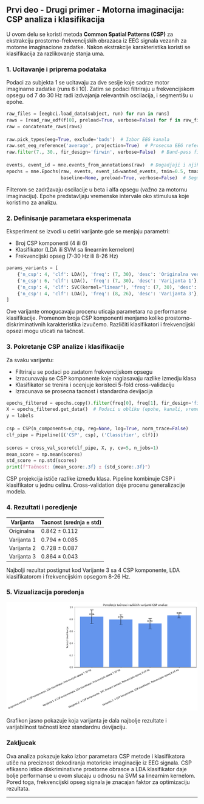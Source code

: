 ## Prvi deo - Drugi primer - Motorna imaginacija: CSP analiza i klasifikacija

U ovom delu se koristi metoda **Common Spatial Patterns (CSP)** za ekstrakciju prostorno-frekvencijskih obrazaca iz EEG signala vezanih za motorne imaginacione zadatke. Nakon ekstrakcije karakteristika koristi se klasifikacija za razlikovanje stanja uma.

### 1. Ucitavanje i priprema podataka

Podaci za subjekta 1 se ucitavaju za dve sesije koje sadrze motor imaginarne zadatke (runs 6 i 10). Zatim se podaci filtriraju u frekvencijskom opsegu od 7 do 30 Hz radi izdvajanja relevantnih oscilacija, i segmentišu u epohe.
```python
raw_files = [eegbci.load_data(subject, run) for run in runs]
raws = [read_raw_edf(f[0], preload=True, verbose=False) for f in raw_files]
raw = concatenate_raws(raws)

raw.pick_types(eeg=True, exclude='bads')  # Izbor EEG kanala
raw.set_eeg_reference('average', projection=True)  # Prosecna EEG referenca
raw.filter(7., 30., fir_design='firwin', verbose=False)  # Band-pass filter

events, event_id = mne.events_from_annotations(raw)  # Dogadjaji i njihova ID mapa
epochs = mne.Epochs(raw, events, event_id=wanted_events, tmin=0.5, tmax=2.5,
                    baseline=None, preload=True, verbose=False)  # Segmentacija u epohe
```
Filterom se zadržavaju oscilacije u beta i alfa opsegu (važno za motornu imaginaciju).
Epohe predstavljaju vremenske intervale oko stimulusa koje koristimo za analizu.

### 2. Definisanje parametara eksperimenata

Eksperiment se izvodi u cetiri varijante gde se menjaju parametri:

- Broj CSP komponenti (4 ili 6)
- Klasifikator (LDA ili SVM sa linearnim kernelom)
- Frekvencijski opseg (7-30 Hz ili 8-26 Hz)
```python
params_variants = [
    {'n_csp': 4, 'clf': LDA(), 'freq': (7, 30), 'desc': 'Originalna verzija'},
    {'n_csp': 6, 'clf': LDA(), 'freq': (7, 30), 'desc': 'Varijanta 1'},
    {'n_csp': 4, 'clf': SVC(kernel="linear"), 'freq': (7, 30), 'desc': 'Varijanta 2'},
    {'n_csp': 4, 'clf': LDA(), 'freq': (8, 26), 'desc': 'Varijanta 3'},
]
```
Ove varijante omogucavaju procenu uticaja parametara na performanse klasifikacije.
Promenom broja CSP komponenti menjamo koliko prostorno-diskriminativnih karakteristika izvučemo. Različiti klasifikatori i frekvencijski opsezi mogu uticati na tačnost.

### 3. Pokretanje CSP analize i klasifikacije

Za svaku varijantu:

- Filtriraju se podaci po zadatom frekvencijskom opsegu
- Izracunavaju se CSP komponente koje naglasavaju razlike izmedju klasa
- Klasifikator se trenira i ocenjuje koristeci 5-fold cross-validaciju
- Izracunava se prosecna tacnost i standardna devijacija

```python
epochs_filtered = epochs.copy().filter(freq[0], freq[1], fir_design='firwin', verbose=False)
X = epochs_filtered.get_data()  # Podaci u obliku (epohe, kanali, vreme)
y = labels

csp = CSP(n_components=n_csp, reg=None, log=True, norm_trace=False)
clf_pipe = Pipeline([('CSP', csp), ('Classifier', clf)])

scores = cross_val_score(clf_pipe, X, y, cv=5, n_jobs=1)
mean_score = np.mean(scores)
std_score = np.std(scores)
print(f"Tačnost: {mean_score:.3f} ± {std_score:.3f}")
```
CSP projekcija ističe razlike između klasa.
Pipeline kombinuje CSP i klasifikator u jednu celinu.
Cross-validation daje procenu generalizacije modela.

### 4. Rezultati i poredjenje

| Varijanta   | Tacnost (srednja ± std) |
|-------------|-------------------------|
| Originalna  |     0.842 ± 0.112       |
| Varijanta 1 |     0.794 ± 0.085       |
| Varijanta 2 |     0.728 ± 0.087       |
| Varijanta 3 |     0.864 ± 0.043       |

Najbolji rezultat postignut kod Varijante 3 sa 4 CSP komponente, LDA klasifikatorom i frekvencijskim opsegom 8-26 Hz.

### 5. Vizualizacija poredenja

![Poređenje tacnosti razlicitih varijanti CSP analize](/pics/grafikon_bar.png)

Grafikon jasno pokazuje koja varijanta je dala najbolje rezultate i varijabilnost tačnosti kroz standardnu devijaciju.

### Zakljucak

Ova analiza pokazuje kako izbor parametara CSP metode i klasifikatora utiče na preciznost dekodiranja motoricke imaginacije iz EEG signala. 
CSP efikasno istice diskriminativne prostorne obrasce a LDA klasifikator daje bolje performanse u ovom slucaju u odnosu na SVM sa linearnim kernelom. 
Pored toga, frekvencijski opseg signala je znacajan faktor za optimizaciju rezultata.

---
